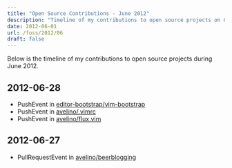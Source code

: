```yaml
---
title: "Open Source Contributions - June 2012"
description: "Timeline of my contributions to open source projects on GitHub during June 2012."
date: 2012-06-01
url: /foss/2012/06
draft: false
---
```


Below is the timeline of my contributions to open source projects during June 2012.

## 2012-06-28

- PushEvent in [editor-bootstrap/vim-bootstrap](https://github.com/editor-bootstrap/vim-bootstrap)
- PushEvent in [avelino/.vimrc](https://github.com/avelino/.vimrc)
- PushEvent in [avelino/flux.vim](https://github.com/avelino/flux.vim)

## 2012-06-27

- PullRequestEvent in [avelino/beerblogging](https://github.com/avelino/beerblogging)

